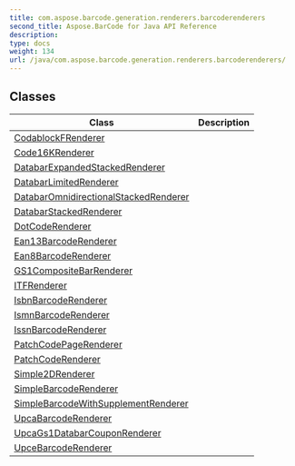 ```yaml
---
title: com.aspose.barcode.generation.renderers.barcoderenderers
second_title: Aspose.BarCode for Java API Reference
description: 
type: docs
weight: 134
url: /java/com.aspose.barcode.generation.renderers.barcoderenderers/
---
```


## Classes

| Class | Description |
| --- | --- |
| [CodablockFRenderer](../com.aspose.barcode.generation.renderers.barcoderenderers/codablockfrenderer) |  |
| [Code16KRenderer](../com.aspose.barcode.generation.renderers.barcoderenderers/code16krenderer) |  |
| [DatabarExpandedStackedRenderer](../com.aspose.barcode.generation.renderers.barcoderenderers/databarexpandedstackedrenderer) |  |
| [DatabarLimitedRenderer](../com.aspose.barcode.generation.renderers.barcoderenderers/databarlimitedrenderer) |  |
| [DatabarOmnidirectionalStackedRenderer](../com.aspose.barcode.generation.renderers.barcoderenderers/databaromnidirectionalstackedrenderer) |  |
| [DatabarStackedRenderer](../com.aspose.barcode.generation.renderers.barcoderenderers/databarstackedrenderer) |  |
| [DotCodeRenderer](../com.aspose.barcode.generation.renderers.barcoderenderers/dotcoderenderer) |  |
| [Ean13BarcodeRenderer](../com.aspose.barcode.generation.renderers.barcoderenderers/ean13barcoderenderer) |  |
| [Ean8BarcodeRenderer](../com.aspose.barcode.generation.renderers.barcoderenderers/ean8barcoderenderer) |  |
| [GS1CompositeBarRenderer](../com.aspose.barcode.generation.renderers.barcoderenderers/gs1compositebarrenderer) |  |
| [ITFRenderer](../com.aspose.barcode.generation.renderers.barcoderenderers/itfrenderer) |  |
| [IsbnBarcodeRenderer](../com.aspose.barcode.generation.renderers.barcoderenderers/isbnbarcoderenderer) |  |
| [IsmnBarcodeRenderer](../com.aspose.barcode.generation.renderers.barcoderenderers/ismnbarcoderenderer) |  |
| [IssnBarcodeRenderer](../com.aspose.barcode.generation.renderers.barcoderenderers/issnbarcoderenderer) |  |
| [PatchCodePageRenderer](../com.aspose.barcode.generation.renderers.barcoderenderers/patchcodepagerenderer) |  |
| [PatchCodeRenderer](../com.aspose.barcode.generation.renderers.barcoderenderers/patchcoderenderer) |  |
| [Simple2DRenderer](../com.aspose.barcode.generation.renderers.barcoderenderers/simple2drenderer) |  |
| [SimpleBarcodeRenderer](../com.aspose.barcode.generation.renderers.barcoderenderers/simplebarcoderenderer) |  |
| [SimpleBarcodeWithSupplementRenderer](../com.aspose.barcode.generation.renderers.barcoderenderers/simplebarcodewithsupplementrenderer) |  |
| [UpcaBarcodeRenderer](../com.aspose.barcode.generation.renderers.barcoderenderers/upcabarcoderenderer) |  |
| [UpcaGs1DatabarCouponRenderer](../com.aspose.barcode.generation.renderers.barcoderenderers/upcags1databarcouponrenderer) |  |
| [UpceBarcodeRenderer](../com.aspose.barcode.generation.renderers.barcoderenderers/upcebarcoderenderer) |  |
